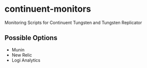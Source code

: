 continuent-monitors
===================

Monitoring Scripts for Continuent Tungsten and Tungsten Replicator

Possible Options
---

* Munin
* New Relic
* Logi Analytics
